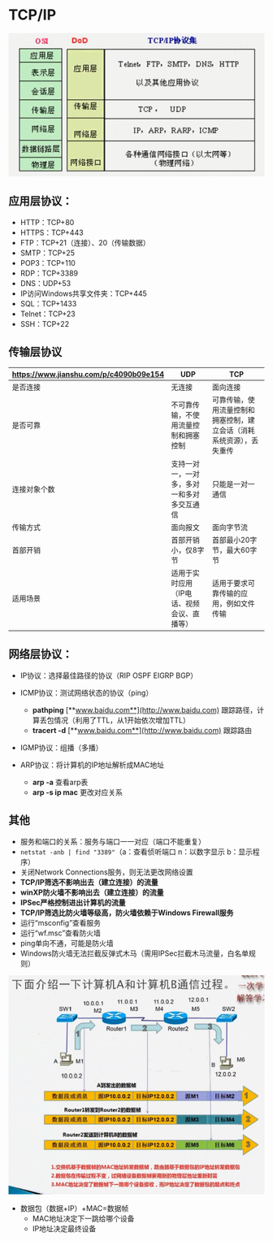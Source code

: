 # TCP/IP

![](./images/clip_image001.png)

## 应用层协议：

- HTTP：TCP+80
- HTTPS：TCP+443
- FTP：TCP+21（连接）、20（传输数据）
- SMTP：TCP+25
- POP3：TCP+110
- RDP：TCP+3389
- DNS：UDP+53
- IP访问Windows共享文件夹：TCP+445
- SQL：TCP+1433
- Telnet：TCP+23
- SSH：TCP+22



## 传输层协议

| https://www.jianshu.com/p/c4090b09e154 | UDP                                        | TCP                                                          |
| -------------------------------------- | ------------------------------------------ | ------------------------------------------------------------ |
| 是否连接                               | 无连接                                     | 面向连接                                                     |
| 是否可靠                               | 不可靠传输，不使用流量控制和拥塞控制       | 可靠传输，使用流量控制和拥塞控制，建立会话（消耗系统资源），丢失重传 |
| 连接对象个数                           | 支持一对一，一对多，多对一和多对多交互通信 | 只能是一对一通信                                             |
| 传输方式                               | 面向报文                                   | 面向字节流                                                   |
| 首部开销                               | 首部开销小，仅8字节                        | 首部最小20字节，最大60字节                                   |
| 适用场景                               | 适用于实时应用（IP电话、视频会议、直播等） | 适用于要求可靠传输的应用，例如文件传输                       |



## 网络层协议：

- IP协议：选择最佳路径的协议（RIP OSPF EIGRP BGP）

- ICMP协议：测试网络状态的协议（ping）
  - **pathping** [**www.baidu.com**](http://www.baidu.com) 跟踪路径，计算丢包情况（利用了TTL，从1开始依次增加TTL）
  - **tracert -d** [**www.baidu.com**](http://www.baidu.com) 跟踪路由

- IGMP协议：组播（多播）

- ARP协议：将计算机的IP地址解析成MAC地址
  - **arp -a** 查看arp表
  - **arp -s ip mac** 更改对应关系



## 其他

- 服务和端口的关系：服务与端口一一对应（端口不能重复）
- `netstat -anb | find "3389"`（a：查看侦听端口 n：以数字显示 b：显示程序）
- 关闭Network Connections服务，则无法更改网络设置
- **TCP/IP筛选不影响出去（建立连接）的流量**
- **winXP防火墙不影响出去（建立连接）的流量**
- **IPSec严格控制进出计算机的流量**
- **TCP/IP筛选比防火墙等级高，防火墙依赖于Windows Firewall服务**
- 运行“msconfig”查看服务
- 运行“wf.msc”查看防火墙
- ping单向不通，可能是防火墙
- Windows防火墙无法拦截反弹式木马（需用IPSec拦截木马流量，白名单规则）

![](./images/clip_image001-1595224023972.png)

- 数据包（数据+IP）+MAC=数据帧
  - MAC地址决定下一跳给哪个设备
  - IP地址决定最终设备